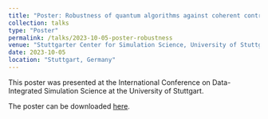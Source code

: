 ```yaml
---
title: "Poster: Robustness of quantum algorithms against coherent control errors"
collection: talks
type: "Poster"
permalink: /talks/2023-10-05-poster-robustness
venue: "Stuttgarter Center for Simulation Science, University of Stuttgart"
date: 2023-10-05
location: "Stuttgart, Germany"
---
```


This poster was presented at the International Conference on Data-Integrated Simulation Science at the University of Stuttgart.

The poster can be downloaded [here](https://daniel-fink-de.github.io/files/2023-10-05-poster-robustness.pdf).